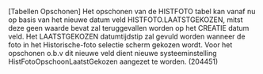[Tabellen Opschonen] Het opschonen van de HISTFOTO tabel kan vanaf nu op basis van het nieuwe datum veld HISTFOTO.LAATSTGEKOZEN, mitst deze geen waarde bevat zal teruggevallen worden op het CREATIE datum veld. Het LAATSTGEKOZEN datumtijdstip zal gevuld worden wanneer de foto in het Historische-foto selectie scherm gekozen wordt. Voor het opschonen o.b.v dit nieuwe veld dient nieuwe systeeminstelling HistFotoOpschoonLaatstGekozen aangezet te worden. (204451)
